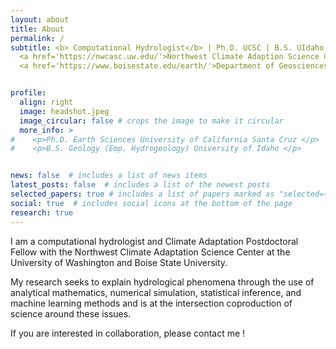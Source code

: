```yaml
---
layout: about
title: About
permalink: /
subtitle: <b> Computational Hydrologist</b> | Ph.D. UCSC | B.S. UIdaho <br>
  <a href='https://nwcasc.uw.edu/'>Northwest Climate Adaption Science Center, University of Washington</a><br>
  <a href='https://www.boisestate.edu/earth/'>Department of Geosciences, Boise State University</a>


profile:
  align: right
  image: headshot.jpeg
  image_circular: false # crops the image to make it circular
  more_info: >
#    <p>Ph.D. Earth Sciences University of California Santa Cruz </p>
#    <p>B.S. Geology (Emp. Hydrogeology) University of Idaho </p>


news: false  # includes a list of news items
latest_posts: false  # includes a list of the newest posts
selected_papers: true # includes a list of papers marked as "selected={true}"
social: true  # includes social icons at the bottom of the page
research: true
---
```



I am a computational hydrologist and Climate Adaptation Postdoctoral Fellow with the
Northwest Climate Adaptation Science Center at the University of Washington and Boise State University.

My research seeks to explain hydrological phenomena through the use of analytical mathematics, numerical simulation, statistical inference, and machine learning methods and is at the intersection coproduction of science around these issues.

If you are interested in collaboration, please contact me !
